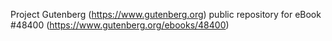 Project Gutenberg (https://www.gutenberg.org) public repository for eBook #48400 (https://www.gutenberg.org/ebooks/48400)
